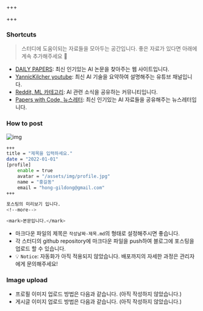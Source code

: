 +++

+++

<!--more-->

### Shortcuts

> 스터디에 도움이되는 자료들을 모아두는 공간입니다. 좋은 자료가 있다면 아래에 계속 추가해주세요 🙌

- [DAILY PAPERS](https://papers.labml.ai/papers/daily/): 최신 인기있는 AI 논문을 찾아주는 웹 사이트입니다.
- [YannicKilcher youtube](https://www.youtube.com/c/YannicKilcher/videos): 최신 AI 기술을 요약하여 설명해주는 유튜브 채널입니다.
- [Reddit, ML 카테고리](https://www.reddit.com/r/MachineLearning/): AI 관련 소식을 공유하는 커뮤니티입니다.
- [Papers with Code, 뉴스레터](https://paperswithcode.com/newsletter): 최신 인기있는 AI 자료들을 공유해주는 뉴스레터입니다.

### How to post

![img](/assets/img/notice1.png)

```sh
+++
title = "제목을 입력하세요."
date = "2022-01-01"
[profile]
	enable = true
	avatar = "/assets/img/profile.jpg"
	name = "홍길동"
	email = "hong-gildong@gmail.com"
+++

포스팅의 미리보기 입니다.
<!--more-->

<mark>본문입니다.</mark>
```

- 마크다운 파일의 제목은 `작성날짜-제목.md`의 형태로 설정해주시면 좋습니다. 
- 각 스터디의 github repository에 마크다운 파일을 push하여 블로그에 포스팅을 업로드 할 수 있습니다. 
- 💡 `Notice`: 자동화가 아직 적용되지 않았습니다. 배포까지의 자세한 과정은 관리자에게 문의해주세요!

### Image upload

- 프로필 이미지 업로드 방법은 다음과 같습니다. (아직 작성하지 않았습니다.)
- 게시글 이미지 업로드 방법은 다음과 같습니다. (아직 작성하지 않았습니다.)
